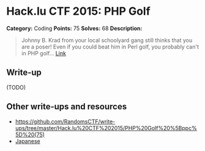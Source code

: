 # Hack.lu CTF 2015: PHP Golf

**Category:** Coding
**Points:** 75
**Solves:** 68
**Description:**

> Johnny B. Krad from your local schoolyard gang still thinks that you are a poser! Even if you could beat him in Perl golf, you probably can't in PHP golf... 
> [Link](https://school.fluxfingers.net:1521/golf/php/)


## Write-up

(TODO)

## Other write-ups and resources

* <https://github.com/RandomsCTF/write-ups/tree/master/Hack.lu%20CTF%202015/PHP%20Golf%20%5Bppc%5D%20(75)>
* [Japanese](http://shiho-elliptic.tumblr.com/post/131675675589/hacklu-ctf-2015-writeup)
